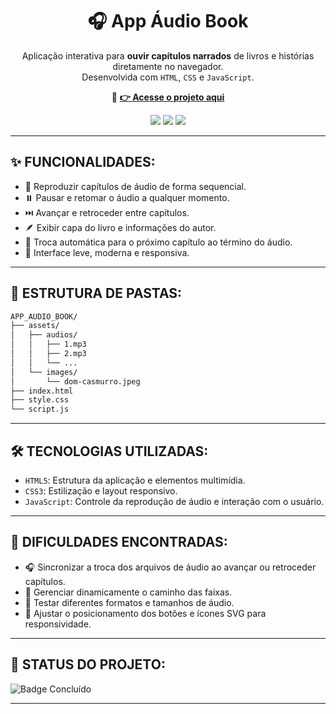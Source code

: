 <h1 align="center">🎧 App Áudio Book</h1>

<p align="center"> Aplicação interativa para <strong>ouvir capítulos narrados</strong> de livros e histórias diretamente no navegador.<br/> Desenvolvida com <code>HTML</code>, <code>CSS</code> e <code>JavaScript</code>.</p>

<p align="center"> 🔗 <a href="https://iago-ferreira-silva.github.io/App_Audio_Book/" target="_blank"><strong>👉 Acesse o projeto aqui</strong></a></p>

<p align="center"> <img src="https://img.shields.io/badge/HTML5-E34F26?style=for-the-badge&logo=html5&logoColor=white"/> <img src="https://img.shields.io/badge/CSS3-1572B6?style=for-the-badge&logo=css3&logoColor=white"/> <img src="https://img.shields.io/badge/JavaScript-F7DF1E?style=for-the-badge&logo=javascript&logoColor=black"/></p>

***

## ✨ FUNCIONALIDADES:

- 🎵 Reproduzir capítulos de áudio de forma sequencial.
- ⏸️ Pausar e retomar o áudio a qualquer momento.
- ⏭️ Avançar e retroceder entre capítulos.
- 🪶 Exibir capa do livro e informações do autor.
- 🔁 Troca automática para o próximo capítulo ao término do áudio.
- 📱 Interface leve, moderna e responsiva.

***

## 📁 ESTRUTURA DE PASTAS:

```bash
APP_AUDIO_BOOK/
├── assets/
│   ├── audios/
│   │   ├── 1.mp3
│   │   ├── 2.mp3
│   │   └── ...
│   └── images/
│       └── dom-casmurro.jpeg
├── index.html
├── style.css
└── script.js
```
***
## 🛠️ TECNOLOGIAS UTILIZADAS:

- `HTML5`: Estrutura da aplicação e elementos multimídia.
- `CSS3`: Estilização e layout responsivo.
- `JavaScript`: Controle da reprodução de áudio e interação com o usuário.

***
## 🚧 DIFICULDADES ENCONTRADAS:

- 🎧 Sincronizar a troca dos arquivos de áudio ao avançar ou retroceder capítulos.
- 📂 Gerenciar dinamicamente o caminho das faixas.
- 💾 Testar diferentes formatos e tamanhos de áudio.
- 🎨 Ajustar o posicionamento dos botões e ícones SVG para responsividade.

***
## 📌 STATUS DO PROJETO:
![Badge Concluído](https://img.shields.io/static/v1?label=STATUS&message=CONCLU%C3%8DDO&color=brightgreen&style=for-the-badge)

***